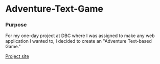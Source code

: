 Adventure-Text-Game
===================

### Purpose

For my one-day project at DBC where I was assigned to make any web application I wanted to, I decided to create an "Adventure Text-based Game."

[Project site](http://enigmatic-woodland-7901.herokuapp.com/)
